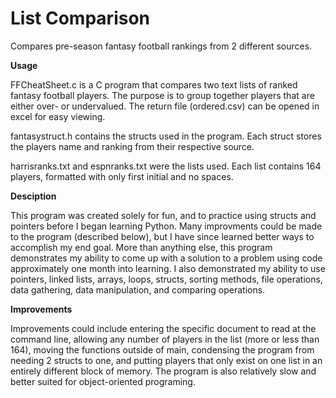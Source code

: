 # List Comparison
Compares pre-season fantasy football rankings from 2 different sources.

<strong>Usage</strong>

FFCheatSheet.c is a C program that compares two text lists of ranked fantasy football players. The purpose is to group together players that are either over- or undervalued. The return file (ordered.csv) can be opened in excel for easy viewing.

fantasystruct.h contains the structs used in the program. Each struct stores the players name and ranking from their respective source.

harrisranks.txt and espnranks.txt were the lists used. Each list contains 164 players, formatted with only first initial and no spaces.


<strong>Desciption</strong>

This program was created solely for fun, and to practice using structs and pointers before I began learning Python. Many improvments could be made to the program (described below), but I have since learned better ways to accomplish my end goal. More than anything else, this program demonstrates my ability to come up with a solution to a problem using code approximately one month into learning. I also demonstrated my ability to use pointers, linked lists, arrays, loops, structs, sorting methods, file operations, data gathering, data manipulation, and comparing operations.


<strong>Improvements</strong>

Improvements could include entering the specific document to read at the command line, allowing any number of players in the list (more or less than 164), moving the functions outside of main, condensing the program from needing 2 structs to one, and putting players that only exist on one list in an entirely different block of memory. The program is also relatively slow and better suited for object-oriented programing.


